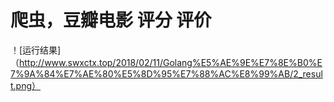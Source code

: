 # 爬虫，豆瓣电影 评分 评价
！[运行结果]（http://www.swxctx.top/2018/02/11/Golang%E5%AE%9E%E7%8E%B0%E7%9A%84%E7%AE%80%E5%8D%95%E7%88%AC%E8%99%AB/2_result.png）
